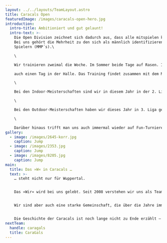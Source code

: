 ```yaml
---
layout: ../../layouts/TeamLayout.astro
title: Caracals Open
featuredImage: /images/caracals-open-hero.jpg
introduction:
  intro-title: Ambitioniert und gut gelaunt!
  intro-text: >-
    Die Open Division zeichnet sich dadurch aus, dass alle mitspielen können.
    Bei uns gehört die Mehrheit zu den sich als männlich identifizierenden
    Spielern (MMP´s).\

    \

    Wir trainieren zweimal die Woche. Im Sommer beide Tage auf Rasen. Im Winter

    auch einen Tag in der Halle. Das Training findet zusammen mit dem Mixed und Flinta-Team statt.\

    \

    Bei den Indoor-Meisterschaften sind wir in diesem Jahr in der 2. Liga und der 1. Liga angetreten. \

    \

    Bei den Outdoor-Meisterschaften haben wir dieses Jahr in 3. Liga gespielt.\

    \

    Darüber hinaus trifft man uns auch immermal wieder auf Fun-Turnieren.
gallery:
  - image: /images/2645-korr.jpg
    caption: Jump
  - image: /images/2353.jpg
    caption: Jump
  - image: /images/8205.jpg
    caption: Jump
main:
  title: Das »W« in Caracals …
  text: >-
    … steht nicht nur für Wuppertal.


    Das »Wir« wird bei uns gelebt. Seit 2008 verstehen wir uns als Team, das jede Herausforderung annimmt und mit großem Anspruch und viel Herz spielt.


    Wir sind aber auch eine starke Gemeinschaft, die über die Jahre immer größer geworden ist. Die Vielfalt der Menschen, die unter der Flagge der Caracals zusammenkommt ist wunderbar vielfältig und offen. Hier sind echte Freundschaften entstanden, es wurden Ehen geschlossen, und auch einige Kinder sind aus dieser Verbindungen hervorgegangen.


    Die Geschichte der Caracals ist noch lange nicht zu Ende erzählt – beginnt das nächste Kapitel vielleicht mit Dir?
nextTeam:
  handle: caragals
  title: CaraGals
---
```


